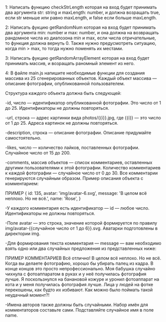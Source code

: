 1: Написать функцию checkStrLength которая на вход будет принимать два аргумента str: string и maxLength: number, и должна возращать true, если str меньше или равно maxLength, и false если больше maxLength.

2: Написать фукцию getRandomNum которая на вход будет принимать два аргумента min: number и max: number, и она должна на возвращать рандомное числа из диапозона min и max, если числа отричательные, то функция должна вернуть 0. Также нужно предусмотреть ситуацию, когда min > max, то тогда нужно поменять их местами.

3: Написать фукцию getRandomArrayElement которая на вход будет принимать массив, и возращать раномный элемент из него.

4: В файле main.js напишите необходимые функции для создания массива из 25 сгенерированных объектов. Каждый объект массива — описание фотографии, опубликованной пользователем.

Структура каждого объекта должна быть следующей:

-id, число — идентификатор опубликованной фотографии. Это число от 1 до 25. Идентификаторы не должны повторяться.

-url, строка — адрес картинки вида photos/{{i}}.jpg, где {{i}} — это число от 1 до 25. Адреса картинок не должны повторяться.

-description, строка — описание фотографии. Описание придумайте самостоятельно.

-likes, число — количество лайков, поставленных фотографии. Случайное число от 15 до 200.

-comments, массив объектов — список комментариев, оставленных другими пользователями к этой фотографии. Количество комментариев к каждой фотографии — случайное число от 0 до 30. Все комментарии генерируются случайным образом. Пример описания объекта с комментарием:

ПРИМЕР
{
  id: 135,
  avatar: 'img/avatar-6.svg',
  message: 'В целом всё неплохо. Но не всё.',
  name: 'Rose',
}

-У каждого комментария есть идентификатор — id — любое число. Идентификаторы не должны повторяться.

-Поле avatar — это строка, значение которой формируется по правилу img/avatar-{{случайное число от 1 до 6}}.svg. Аватарки подготовлены в директории img.

-Для формирования текста комментария — message — вам необходимо взять одно или два случайных предложения из представленных ниже:

ПРИМЕР КОММЕНТАРИЕВ
Всё отлично!
В целом всё неплохо. Но не всё.
Когда вы делаете фотографию, хорошо бы убирать палец из кадра. В конце концов это просто непрофессионально.
Моя бабушка случайно чихнула с фотоаппаратом в руках и у неё получилась фотография лучше.
Я поскользнулся на банановой кожуре и уронил фотоаппарат на кота и у меня получилась фотография лучше.
Лица у людей на фотке перекошены, как будто их избивают. Как можно было поймать такой неудачный момент?!


-Имена авторов также должны быть случайными. Набор имён для комментаторов составьте сами. Подставляйте случайное имя в поле name.
